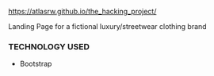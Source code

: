 https://atlasrw.github.io/the_hacking_project/

Landing Page for a fictional luxury/streetwear clothing brand

### TECHNOLOGY USED
- Bootstrap
